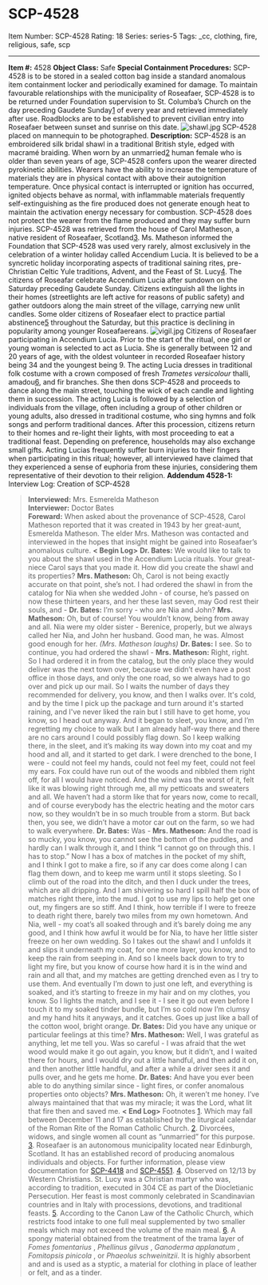 # SCP-4528
Item Number: SCP-4528
Rating: 18
Series: series-5
Tags: _cc, clothing, fire, religious, safe, scp

---

**Item #:** 4528
**Object Class:** Safe
**Special Containment Procedures:** SCP-4528 is to be stored in a sealed cotton bag inside a standard anomalous item containment locker and periodically examined for damage. To maintain favourable relationships with the municipality of Roseafaer, SCP-4528 is to be returned under Foundation supervision to St. Columba’s Church on the day preceding Gaudete Sunday[1](javascript:;) of every year and retrieved immediately after use. Roadblocks are to be established to prevent civilian entry into Roseafaer between sunset and sunrise on this date.
![shawl.jpg](https://scp-wiki.wdfiles.com/local--files/scp-4528/shawl.jpg)
SCP-4528 placed on mannequin to be photographed.
**Description:** SCP-4528 is an embroidered silk bridal shawl in a traditional British style, edged with macramé braiding. When worn by an unmarried[2](javascript:;) human female who is older than seven years of age, SCP-4528 confers upon the wearer directed pyrokinetic abilities. Wearers have the ability to increase the temperature of materials they are in physical contact with above their autoignition temperature. Once physical contact is interrupted or ignition has occurred, ignited objects behave as normal, with inflammable materials frequently self-extinguishing as the fire produced does not generate enough heat to maintain the activation energy necessary for combustion. SCP-4528 does not protect the wearer from the flame produced and they may suffer burn injuries.
SCP-4528 was retrieved from the house of Carol Matheson, a native resident of Roseafaer, Scotland[3](javascript:;). Ms. Matheson informed the Foundation that SCP-4528 was used very rarely, almost exclusively in the celebration of a winter holiday called Accendium Lucia. It is believed to be a syncretic holiday incorporating aspects of traditional saining rites, pre-Christian Celtic Yule traditions, Advent, and the Feast of St. Lucy[4](javascript:;). The citizens of Roseafar celebrate Accendium Lucia after sundown on the Saturday preceding Gaudete Sunday. Citizens extinguish all the lights in their homes (streetlights are left active for reasons of public safety) and gather outdoors along the main street of the village, carrying new unlit candles. Some older citizens of Roseafaer elect to practice partial abstinence[5](javascript:;) throughout the Saturday, but this practice is declining in popularity among younger Roseafaereans.
![vigil.jpg](https://scp-wiki.wdfiles.com/local--files/scp-4528/vigil.jpg)
Citizens of Roseafaer participating in Accendium Lucia.
Prior to the start of the ritual, one girl or young woman is selected to act as Lucia. She is generally between 12 and 20 years of age, with the oldest volunteer in recorded Roseafaer history being 34 and the youngest being 9. The acting Lucia dresses in traditional folk costume with a crown composed of fresh _Trametes versicolour_ thalli, amadou[6](javascript:;), and fir branches. She then dons SCP-4528 and proceeds to dance along the main street, touching the wick of each candle and lighting them in succession. The acting Lucia is followed by a selection of individuals from the village, often including a group of other children or young adults, also dressed in traditional costume, who sing hymns and folk songs and perform traditional dances. After this procession, citizens return to their homes and re-light their lights, with most proceeding to eat a traditional feast. Depending on preference, households may also exchange small gifts.
Acting Lucias frequently suffer burn injuries to their fingers when participating in this ritual; however, all interviewed have claimed that they experienced a sense of euphoria from these injuries, considering them representative of their devotion to their religion.
**Addendum 4528-1:** Interview Log: Creation of SCP-4528
> **Interviewed:** Mrs. Esmerelda Matheson  
>  **Interviewer:** Doctor Bates  
>  **Foreward:** When asked about the provenance of SCP-4528, Carol Matheson reported that it was created in 1943 by her great-aunt, Esmerelda Matheson. The elder Mrs. Matheson was contacted and interviewed in the hopes that insight might be gained into Roseafaer’s anomalous culture.
> **< Begin Log>**
> **Dr. Bates:** We would like to talk to you about the shawl used in the Accendium Lucia rituals. Your great-niece Carol says that you made it. How did you create the shawl and its properties?
> **Mrs. Matheson:** Oh, Carol is not being exactly accurate on that point, she’s not. I had ordered the shawl in from the catalog for Nia when she wedded John - of course, he’s passed on now these thirteen years, and her these last seven, may God rest their souls, and -
> **Dr. Bates:** I’m sorry - who are Nia and John?
> **Mrs. Matheson:** Oh, but of course! You wouldn’t know, being from away and all. Nia were my older sister - Berenice, properly, but we always called her Nia, and John her husband. Good man, he was. Almost good enough for her. _(Mrs. Matheson laughs)_
> **Dr. Bates:** I see. So to continue, you had ordered the shawl -
> **Mrs. Matheson:** Right, right. So I had ordered it in from the catalog, but the only place they would deliver was the next town over, because we didn’t even have a post office in those days, and only the one road, so we always had to go over and pick up our mail. So I waits the number of days they recommended for delivery, you know, and then I walks over. It's cold, and by the time I pick up the package and turn around it's started raining, and I've never liked the rain but I still have to get home, you know, so I head out anyway.
> And it began to sleet, you know, and I’m regretting my choice to walk but I am already half-way there and there are no cars around I could possibly flag down. So I keep walking there, in the sleet, and it’s making its way down into my coat and my hood and all, and it started to get dark.
> I were drenched to the bone, I were - could not feel my hands, could not feel my feet, could not feel my ears. Fox could have run out of the woods and nibbled them right off, for all I would have noticed. And the wind was the worst of it, felt like it was blowing right through me, all my petticoats and sweaters and all. We haven’t had a storm like that for years now, come to recall, and of course everybody has the electric heating and the motor cars now, so they wouldn’t be in so much trouble from a storm. But back then, you see, we didn’t have a motor car out on the farm, so we had to walk everywhere.
> **Dr. Bates:** Was -
> **Mrs. Matheson:** And the road is so mucky, you know, you cannot see the bottom of the puddles, and hardly can I walk through it, and I think “I cannot go on through this. I has to stop.” Now I has a box of matches in the pocket of my shift, and I think I got to make a fire, so if any car does come along I can flag them down, and to keep me warm until it stops sleeting. So I climb out of the road into the ditch, and then I duck under the trees, which are all dripping.
> And I am shivering so hard I spill half the box of matches right there, into the mud. I got to use my lips to help get one out, my fingers are so stiff.
> And I think, how terrible if I were to freeze to death right there, barely two miles from my own hometown. And Nia, well - my coat’s all soaked through and it’s barely doing me any good, and I think how awful it would be for Nia, to have her little sister freeze on her own wedding. So I takes out the shawl and I unfolds it and slips it underneath my coat, for one more layer, you know, and to keep the rain from seeping in. And so I kneels back down to try to light my fire, but you know of course how hard it is in the wind and rain and all that, and my matches are getting drenched even as I try to use them.
> And eventually I’m down to just one left, and everything is soaked, and it’s starting to freeze in my hair and on my clothes, you know. So I lights the match, and I see it - I see it go out even before I touch it to my soaked tinder bundle, but I’m so cold now I’m clumsy and my hand hits it anyways, and it catches. Goes up just like a ball of the cotton wool, bright orange.
> **Dr. Bates:** Did you have any unique or particular feelings at this time?
> **Mrs. Matheson:** Well, I was grateful as anything, let me tell you. Was so careful - I was afraid that the wet wood would make it go out again, you know, but it didn’t, and I waited there for hours, and I would dry out a little handful, and then add it on, and then another little handful, and after a while a driver sees it and pulls over, and he gets me home.
> **Dr. Bates:** And have you ever been able to do anything similar since - light fires, or confer anomalous properties onto objects?
> **Mrs. Matheson:** Oh, it weren’t me honey. I’ve always maintained that that was my miracle; it was the Lord, what lit that fire then and saved me.
> **< End Log>**
Footnotes
[1](javascript:;). Which may fall between December 11 and 17 as established by the liturgical calendar of the Roman Rite of the Roman Catholic Church.
[2](javascript:;). Divorcées, widows, and single women all count as “unmarried” for this purpose.
[3](javascript:;). Roseafaer is an autonomous municipality located near Edinburgh, Scotland. It has an established record of producing anomalous individuals and objects. For further information, please view documentation for [SCP-4418](http://www.scp-wiki.net/scp-4418) and [SCP-4551](http://www.scp-wiki.net/scp-4551).
[4](javascript:;). Observed on 12/13 by Western Christians. St. Lucy was a Christian martyr who was, according to tradition, executed in 304 CE as part of the Diocletianic Persecution. Her feast is most commonly celebrated in Scandinavian countries and in Italy with processions, devotions, and traditional feasts.
[5](javascript:;). According to the Canon Law of the Catholic Church, which restricts food intake to one full meal supplemented by two smaller meals which may not exceed the volume of the main meal.
[6](javascript:;). A spongy material obtained from the treatment of the trama layer of _Fomes fomentarius_ , _Phellinus gilvus_ , _Ganoderma applanatum_ , _Fomitopsis pinicola_ , or _Phaeolus schweinitzii_. It is highly absorbent and and is used as a styptic, a material for clothing in place of leather or felt, and as a tinder.